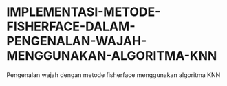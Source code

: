 # IMPLEMENTASI-METODE-FISHERFACE-DALAM-PENGENALAN-WAJAH-MENGGUNAKAN-ALGORITMA-KNN
Pengenalan wajah dengan metode fisherface menggunakan algoritma KNN
